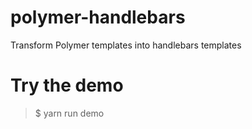 # polymer-handlebars
Transform Polymer templates into handlebars templates

# Try the demo

> $ yarn run demo
